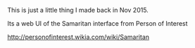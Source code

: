 
This is just a little thing I made back in Nov 2015.

Its a web UI of the Samaritan interface from Person of Interest

http://personofinterest.wikia.com/wiki/Samaritan
